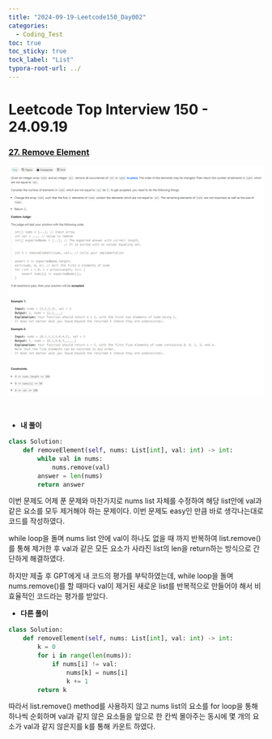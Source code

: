 ```yaml
---
title: "2024-09-19-Leetcode150_Day002"
categories:
  - Coding_Test
toc: true
toc_sticky: true
tock_label: "List"
typora-root-url: ../
---
```




# Leetcode Top Interview 150 - 24.09.19

### [27. Remove Element](https://leetcode.com/problems/remove-element/)

![image-20240920035942976](/../assets/images/2024-09-19-leetcodDay2/image-20240920035942976.png)

<br>

- **내 풀이**

```python
class Solution:
    def removeElement(self, nums: List[int], val: int) -> int:
        while val in nums:
            nums.remove(val)
        answer = len(nums)
        return answer
```



이번 문제도 어제 푼 문제와 마찬가지로 nums list 자체를 수정하여 해당 list안에 val과 같은 요소를 모두 제거해야 하는 문제이다. 이번 문제도 easy인 만큼 바로 생각나는대로 코드를 작성하였다.

while loop을 돌며 nums list 안에 val이 하나도 없을 때 까지 반복하여 list.remove()를 통해 제거한 후 val과 같은 모든 요소가 사라진 list의 len을 return하는 방식으로 간단하게 해결하였다.

하지만 제출 후 GPT에게 내 코드의 평가를 부탁하였는데, while loop을 돌며 nums.remove()를 할 때마다 val이 제거된 새로운 list를 반복적으로 만들어야 해서 비효율적인 코드라는 평가를 받았다.



- **다른 풀이**

```python
class Solution:
    def removeElement(self, nums: List[int], val: int) -> int:
        k = 0
        for i in range(len(nums)):
            if nums[i] != val:
                nums[k] = nums[i]
                k += 1
        return k
```

따라서 list.remove() method를 사용하지 않고 nums list의 요소를 for loop을 통해 하나씩 순회하며 val과 같지 않은 요소들을 앞으로 한 칸씩 몰아주는 동시에 몇 개의 요소가 val과 같지 않은지를 k를 통해 카운트 하였다.
